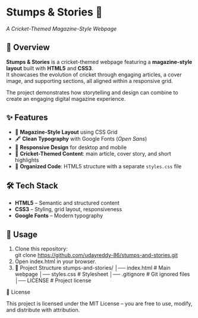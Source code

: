 # Stumps & Stories 🏏  
*A Cricket-Themed Magazine-Style Webpage*  

## 📖 Overview  
**Stumps & Stories** is a cricket-themed webpage featuring a **magazine-style layout** built with **HTML5** and **CSS3**.  
It showcases the evolution of cricket through engaging articles, a cover image, and supporting sections, all aligned within a responsive grid.  

The project demonstrates how storytelling and design can combine to create an engaging digital magazine experience.  

## ✨ Features  
- 📐 **Magazine-Style Layout** using CSS Grid  
- 🖋️ **Clean Typography** with Google Fonts (*Open Sans*)  
- 📱 **Responsive Design** for desktop and mobile  
- 🏏 **Cricket-Themed Content**: main article, cover story, and short highlights  
- 🎨 **Organized Code**: HTML5 structure with a separate `styles.css` file  

## 🛠️ Tech Stack  
- **HTML5** – Semantic and structured content  
- **CSS3** – Styling, grid layout, responsiveness  
- **Google Fonts** – Modern typography  

## 🚀 Usage  
1. Clone this repository:  
   git clone https://github.com/udayreddy-86/stumps-and-stories.git
2. Open index.html in your browser.
3. 📂 Project Structure
stumps-and-stories/
│── index.html     # Main webpage
│── styles.css     # Stylesheet
│── .gitignore     # Git ignored files
│── LICENSE        # Project license

📜 License

This project is licensed under the MIT License – you are free to use, modify, and distribute with attribution.
